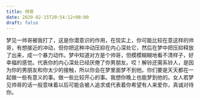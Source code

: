 ```yaml
---
title: 帅哥
date: 2020-02-15T20:54:12+08:00
draft: false
---
```


梦见一帅哥被我打了，这是你潜意识的作用，在现实上，你可能比较在意这样的帅哥，有想接近的冲动，但你把这种冲动压抑在内心深处它，然后在梦中把压抑释放了出来，成一个暴力动作。梦中知道对方是个帅哥，但模模糊糊地看不清样子，好幸福的感觉。代表你的内心深处已经厌倦了你男朋友。哎！解铃还需系铃人，是因为你的男朋友和你太少的接触，所以你会在梦里面梦不到他。你们要是天天都在一起做一些有意义的事。做一些比较开心的事。我想你晚上也能梦到他的。女人若梦见帅哥的话一般意味着以后可能会被人追求或代表着你希望有人来爱你，真诚对待你。